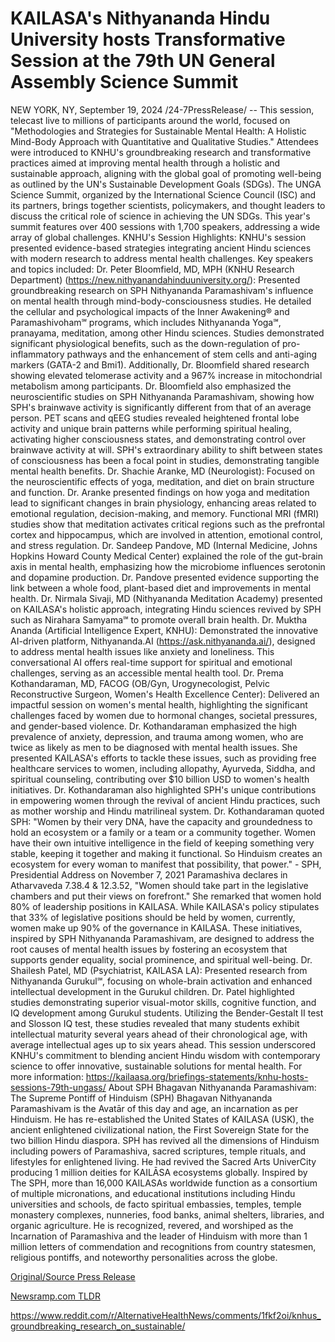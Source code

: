 # KAILASA's Nithyananda Hindu University hosts Transformative Session at the 79th UN General Assembly Science Summit

NEW YORK, NY, September 19, 2024 /24-7PressRelease/ -- This session, telecast live to millions of participants around the world, focused on "Methodologies and Strategies for Sustainable Mental Health: A Holistic Mind-Body Approach with Quantitative and Qualitative Studies."   Attendees were introduced to KNHU's groundbreaking research and transformative practices aimed at improving mental health through a holistic and sustainable approach, aligning with the global goal of promoting well-being as outlined by the UN's Sustainable Development Goals (SDGs).  The UNGA Science Summit, organized by the International Science Council (ISC) and its partners, brings together scientists, policymakers, and thought leaders to discuss the critical role of science in achieving the UN SDGs. This year's summit features over 400 sessions with 1,700 speakers, addressing a wide array of global challenges.  KNHU's Session Highlights:  KNHU's session presented evidence-based strategies integrating ancient Hindu sciences with modern research to address mental health challenges.  Key speakers and topics included:  Dr. Peter Bloomfield, MD, MPH (KNHU Research Department) (https://new.nithyanandahinduuniversity.org/): Presented groundbreaking research on SPH Nithyananda Paramashivam's influence on mental health through mind-body-consciousness studies.   He detailed the cellular and psychological impacts of the Inner Awakening® and Paramashivoham℠ programs, which includes Nithyananda Yoga℠, pranayama, meditation, among other Hindu sciences.   Studies demonstrated significant physiological benefits, such as the down-regulation of pro-inflammatory pathways and the enhancement of stem cells and anti-aging markers (GATA-2 and Bmi1).   Additionally, Dr. Bloomfield shared research showing elevated telomerase activity and a 967% increase in mitochondrial metabolism among participants.  Dr. Bloomfield also emphasized the neuroscientific studies on SPH Nithyananda Paramashivam, showing how SPH's brainwave activity is significantly different from that of an average person.   PET scans and qEEG studies revealed heightened frontal lobe activity and unique brain patterns while performing spiritual healing, activating higher consciousness states, and demonstrating control over brainwave activity at will.   SPH's extraordinary ability to shift between states of consciousness has been a focal point in studies, demonstrating tangible mental health benefits​.  Dr. Shachie Aranke, MD (Neurologist): Focused on the neuroscientific effects of yoga, meditation, and diet on brain structure and function.   Dr. Aranke presented findings on how yoga and meditation lead to significant changes in brain physiology, enhancing areas related to emotional regulation, decision-making, and memory.   Functional MRI (fMRI) studies show that meditation activates critical regions such as the prefrontal cortex and hippocampus, which are involved in attention, emotional control, and stress regulation.  Dr. Sandeep Pandove, MD (Internal Medicine, Johns Hopkins Howard County Medical Center) explained the role of the gut-brain axis in mental health, emphasizing how the microbiome influences serotonin and dopamine production.   Dr. Pandove presented evidence supporting the link between a whole food, plant-based diet and improvements in mental health.   Dr. Nirmala Sivaji, MD (Nithyananda Meditation Academy) presented on KAILASA's holistic approach, integrating Hindu sciences revived by SPH such as Nirahara Samyama℠ to promote overall brain health​.  Dr. Muktha Ananda (Artificial Intelligence Expert, KNHU): Demonstrated the innovative AI-driven platform, Nithyananda.AI (https://ask.nithyananda.ai/), designed to address mental health issues like anxiety and loneliness.   This conversational AI offers real-time support for spiritual and emotional challenges, serving as an accessible mental health tool​.  Dr. Prema Kothandaraman, MD, FACOG (OB/Gyn, Urogynecologist, Pelvic Reconstructive Surgeon, Women's Health Excellence Center): Delivered an impactful session on women's mental health, highlighting the significant challenges faced by women due to hormonal changes, societal pressures, and gender-based violence.   Dr. Kothandaraman emphasized the high prevalence of anxiety, depression, and trauma among women, who are twice as likely as men to be diagnosed with mental health issues.   She presented KAILASA's efforts to tackle these issues, such as providing free healthcare services to women, including allopathy, Ayurveda, Siddha, and spiritual counseling, contributing over $10 billion USD to women's health initiatives​.  Dr. Kothandaraman also highlighted SPH's unique contributions in empowering women through the revival of ancient Hindu practices, such as mother worship and Hindu matrilineal system.   Dr. Kothandaraman quoted SPH:  "Women by their very DNA, have the capacity and groundedness to hold an ecosystem or a family or a team or a community together. Women have their own intuitive intelligence in the field of keeping something very stable, keeping it together and making it functional. So Hinduism creates an ecosystem for every woman to manifest that possibility, that power."  - SPH, Presidential Address on November 7, 2021  Paramashiva declares in Atharvaveda 7.38.4 & 12.3.52, "Women should take part in the legislative chambers and put their views on forefront."   She remarked that women hold 80% of leadership positions in KAILASA. While KAILASA's policy stipulates that 33% of legislative positions should be held by women, currently, women make up 90% of the governance in KAILASA.  These initiatives, inspired by SPH Nithyananda Paramashivam, are designed to address the root causes of mental health issues by fostering an ecosystem that supports gender equality, social prominence, and spiritual well-being.  Dr. Shailesh Patel, MD (Psychiatrist, KAILASA LA): Presented research from Nithyananda Gurukul℠, focusing on whole-brain activation and enhanced intellectual development in the Gurukul children.   Dr. Patel highlighted studies demonstrating superior visual-motor skills, cognitive function, and IQ development among Gurukul students.   Utilizing the Bender-Gestalt II test and Slosson IQ test, these studies revealed that many students exhibit intellectual maturity several years ahead of their chronological age, with average intellectual ages up to six years ahead​.  This session underscored KNHU's commitment to blending ancient Hindu wisdom with contemporary science to offer innovative, sustainable solutions for mental health.  For more information: https://kailaasa.org/briefings-statements/knhu-hosts-sessions-79th-ungass/  About SPH Bhagavan Nithyananda Paramashivam:  The Supreme Pontiff of Hinduism (SPH) Bhagavan Nithyananda Paramashivam is the Avatār of this day and age, an incarnation as per Hinduism.  He has re-established the United States of KAILASA (USK), the ancient enlightened civilizational nation, the First Sovereign State for the two billion Hindu diaspora.  SPH has revived all the dimensions of Hinduism including powers of Paramashiva, sacred scriptures, temple rituals, and lifestyles for enlightened living.  He had revived the Sacred Arts UniverCity producing 1 million deities for KAILᾹSA ecosystems globally.  Inspired by The SPH, more than 16,000 KAILASAs worldwide function as a consortium of multiple micronations, and educational institutions including Hindu universities and schools, de facto spiritual embassies, temples, temple monastery complexes, nunneries, food banks, animal shelters, libraries, and organic agriculture.  He is recognized, revered, and worshiped as the Incarnation of Paramashiva and the leader of Hinduism with more than 1 million letters of commendation and recognitions from country statesmen, religious pontiffs, and noteworthy personalities across the globe. 

[Original/Source Press Release](https://www.24-7pressrelease.com/press-release/514455/kailasas-nithyananda-hindu-university-hosts-transformative-session-at-the-79th-un-general-assembly-science-summit)
                    

[Newsramp.com TLDR](None) 

https://www.reddit.com/r/AlternativeHealthNews/comments/1fkf2oi/knhus_groundbreaking_research_on_sustainable/